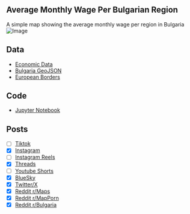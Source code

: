 ## Average Monthly Wage Per Bulgarian Region
A simple map showing the average monthly wage per region in Bulgaria
![Image](https://drive.google.com/uc?export=view&id=1UxmuM9xn940jMl0AeD2vuWUkEhqZLfwb)

## Data
* [Economic Data](https://www.nsi.bg/en/content/3930/statistical-regions-district)
* [Bulgaria GeoJSON](https://simplemaps.com/gis/country/bg)
* [European Borders](https://ec.europa.eu/eurostat/web/gisco/geodata/administrative-units/countries)

## Code
* [Jupyter Notebook](FormatData.ipynb)

## Posts
- [ ] [Tiktok]()
- [x] [Instagram](https://www.instagram.com/p/DKSOaGjJ1p7/)
- [ ] [Instagram Reels]()
- [x] [Threads](https://www.threads.com/@vinemapper/post/DKSOa2dpeTh)
- [ ] [Youtube Shorts]()
- [x] [BlueSky](https://bsky.app/profile/vinemapper.bsky.social/post/3lqfoe2aeik2j)
- [x] [Twitter/X](https://x.com/VineMapper/status/1928491861133365751)
- [x] [Reddit r/Maps](https://www.reddit.com/r/Maps/comments/1kz8xiu/average_monthly_wage_per_bulgarian_province_2025/)
- [x] [Reddit r/MapPorn](https://www.reddit.com/r/MapPorn/comments/1kz8xpj/average_monthly_wage_per_bulgarian_province_2025/)
- [x] [Reddit r/Bulgaria](https://www.reddit.com/r/bulgaria/comments/1kz8xn0/average_monthly_wage_per_bulgarian_province_2025/)
